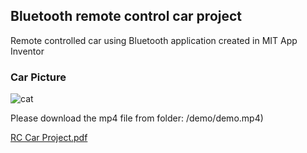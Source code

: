 ## Bluetooth remote control car project

Remote controlled car using Bluetooth application created in MIT App Inventor

### Car Picture

![cat](doc/car.png)

Please download the mp4 file from folder: /demo/demo.mp4)

[RC Car Project.pdf](https://github.com/user-attachments/files/16132399/RC.Car.Project.pdf)
